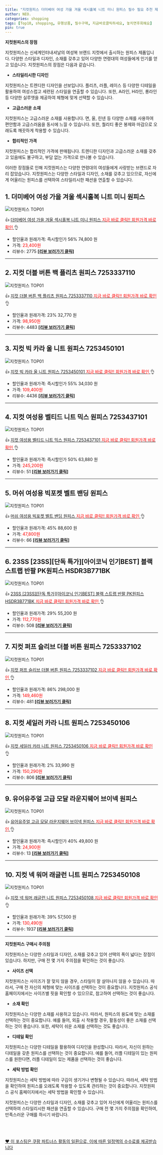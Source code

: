 ```yaml
---
title: "지컷원피스 더미베어 여성 가을 겨울 섹시홀복 니트 미니 원피스 필수 필요 추천 제품 비교 최저 가격 비교 장점 구매 후기 구매평"
author: NEO.
categories: shopping
tags: [Top10, shopping, 유행상품, 필수구매, 지금바로클릭하세요, 놓치면후회해요]
pin: true
---
```

**지컷원피스의 장점**

지컷원피스는 신세계인터내셔날의 여성복 브랜드 지컷에서 출시하는 원피스 제품입니다. 다양한 스타일과 디자인, 소재를 갖추고 있어 다양한 연령대의 여성들에게 인기를 얻고 있습니다. 지컷원피스의 장점은 다음과 같습니다.

* **스타일리시한 디자인**

지컷원피스는 트렌디한 디자인을 선보입니다. 플리츠, 러플, 레이스 등 다양한 디테일을 활용하여 여성스럽고 세련된 스타일을 연출할 수 있습니다. 또한, A라인, H라인, 롱라인 등 다양한 실루엣을 제공하여 체형에 맞게 선택할 수 있습니다.

* **고급스러운 소재**

지컷원피스는 고급스러운 소재를 사용합니다. 면, 울, 린넨 등 다양한 소재를 사용하여 편안함과 고급스러움을 동시에 느낄 수 있습니다. 또한, 퀄리티 좋은 봉제와 마감으로 오래도록 깨끗하게 착용할 수 있습니다.

* **합리적인 가격**

지컷원피스는 합리적인 가격에 판매됩니다. 트렌디한 디자인과 고급스러운 소재를 갖추고 있음에도 불구하고, 부담 없는 가격으로 만나볼 수 있습니다.

이러한 장점들로 인해 지컷원피스는 다양한 연령대의 여성들에게 사랑받는 브랜드로 자리 잡았습니다. 지컷원피스는 다양한 스타일과 디자인, 소재를 갖추고 있으므로, 자신에게 어울리는 원피스를 선택하여 스타일리시한 패션을 연출할 수 있습니다.

   

## 1. 더미베어 여성 가을 겨울 섹시홀복 니트 미니 원피스

![지컷원피스 TOP01](https://thumbnail7.coupangcdn.com/thumbnails/remote/490x490ex/image/vendor_inventory/0ce0/f0c4ee2b147fc8eb60343467b2ed936305f5222cd54537637a25e6170fc7.jpg)


👍 [더미베어 여성 가을 겨울 섹시홀복 니트 미니 원피스 <font color=red> 지금 바로 클릭!! 회원가격 바로 확인 </font> ](https://link.coupang.com/re/AFFSDP?lptag=AF3617701&subid=GithubCoopas&pageKey=7647878769&traceid=V0-153&itemId=20341009737&vendorItemId=87425819153) 👌 


- 할인율과 원래가격: 즉시할인가 56%  74,800   원
- 가격: <span style='color:red'>23,400원</span>
- 리뷰수: 2775  [**[리뷰 보러가기 클릭]**](https://link.coupang.com/re/AFFSDP?lptag=AF3617701&subid=GithubCoopas&pageKey=7647878769&traceid=V0-153&itemId=20341009737&vendorItemId=87425819153)

---


   

## 2. 지컷 더블 버튼 백 플리츠 원피스 7253337110

![지컷원피스 TOP01](https://thumbnail8.coupangcdn.com/thumbnails/remote/490x490ex/image/rs_quotation_api/hnbwwwag/3035bf1c52e343ef873d8d771ab2f971.jpg)


👍 [지컷 더블 버튼 백 플리츠 원피스 7253337110 <font color=red> 지금 바로 클릭!! 회원가격 바로 확인 </font> ](https://link.coupang.com/re/AFFSDP?lptag=AF3617701&subid=GithubCoopas&pageKey=7523857191&traceid=V0-153&itemId=19739154869&vendorItemId=86830861965) 👌 


- 할인율과 원래가격: 23%  32,770   원
- 가격: <span style='color:red'>98,950원</span>
- 리뷰수: 4483  [**[리뷰 보러가기 클릭]**](https://link.coupang.com/re/AFFSDP?lptag=AF3617701&subid=GithubCoopas&pageKey=7523857191&traceid=V0-153&itemId=19739154869&vendorItemId=86830861965)

---


   

## 3. 지컷 빅 카라 울 니트 원피스 7253450101

![지컷원피스 TOP01](https://thumbnail9.coupangcdn.com/thumbnails/remote/490x490ex/image/retail/images/1809963080367880-e5621c8d-11d2-4fcf-a7ee-385dcaaacf00.jpg)


👍 [지컷 빅 카라 울 니트 원피스 7253450101 <font color=red> 지금 바로 클릭!! 회원가격 바로 확인 </font> ](https://link.coupang.com/re/AFFSDP?lptag=AF3617701&subid=GithubCoopas&pageKey=7602354988&traceid=V0-153&itemId=20114000532&vendorItemId=87290585271) 👌 


- 할인율과 원래가격: 즉시할인가 55%  34,030   원
- 가격: <span style='color:red'>109,400원</span>
- 리뷰수: 4436  [**[리뷰 보러가기 클릭]**](https://link.coupang.com/re/AFFSDP?lptag=AF3617701&subid=GithubCoopas&pageKey=7602354988&traceid=V0-153&itemId=20114000532&vendorItemId=87290585271)

---


   

## 4. 지컷 여성용 벨티드 니트 믹스 원피스 7253437101

![지컷원피스 TOP01](https://thumbnail8.coupangcdn.com/thumbnails/remote/490x490ex/image/vendor_inventory/d6a4/319c9b36e2ae453f0e1b79fcd94c9dd2d6c349b947ad9169b1b03ce295d1.png)


👍 [지컷 여성용 벨티드 니트 믹스 원피스 7253437101 <font color=red> 지금 바로 클릭!! 회원가격 바로 확인 </font> ](https://link.coupang.com/re/AFFSDP?lptag=AF3617701&subid=GithubCoopas&pageKey=7581516487&traceid=V0-153&itemId=20014457090&vendorItemId=87667763877) 👌 


- 할인율과 원래가격: 즉시할인가 50%  63,880   원
- 가격: <span style='color:red'>245,200원</span>
- 리뷰수: 51  [**[리뷰 보러가기 클릭]**](https://link.coupang.com/re/AFFSDP?lptag=AF3617701&subid=GithubCoopas&pageKey=7581516487&traceid=V0-153&itemId=20014457090&vendorItemId=87667763877)

---


   

## 5. 머쉬 여성용 빅포켓 벨트 밴딩 원피스

![지컷원피스 TOP01](https://thumbnail8.coupangcdn.com/thumbnails/remote/490x490ex/image/vendor_inventory/cd37/0290d93e06948a91050b547d8025249ed15ee533a8121577970b22c6e3e9.jpg)


👍 [머쉬 여성용 빅포켓 벨트 밴딩 원피스 <font color=red> 지금 바로 클릭!! 회원가격 바로 확인 </font> ](https://link.coupang.com/re/AFFSDP?lptag=AF3617701&subid=GithubCoopas&pageKey=7297672609&traceid=V0-153&itemId=18666717736&vendorItemId=85801167858) 👌 


- 할인율과 원래가격: 45%  88,600   원
- 가격: <span style='color:red'>47,800원</span>
- 리뷰수: 66  [**[리뷰 보러가기 클릭]**](https://link.coupang.com/re/AFFSDP?lptag=AF3617701&subid=GithubCoopas&pageKey=7297672609&traceid=V0-153&itemId=18666717736&vendorItemId=85801167858)

---


   

## 6. 23SS [23SS][단독 특가][아이코닉 인기BEST] 블랙 스트랩 반팔 PK원피스 HSDR3B771BK

![지컷원피스 TOP01](https://thumbnail7.coupangcdn.com/thumbnails/remote/490x490ex/image/vendor_inventory/3bd8/cb84513919beac5f7e09a84c83add3c580595d6e5a32ceceed583ee667f6.jpg)


👍 [23SS [23SS][단독 특가][아이코닉 인기BEST] 블랙 스트랩 반팔 PK원피스 HSDR3B771BK <font color=red> 지금 바로 클릭!! 회원가격 바로 확인 </font> ](https://link.coupang.com/re/AFFSDP?lptag=AF3617701&subid=GithubCoopas&pageKey=7297172929&traceid=V0-153&itemId=18664460189&vendorItemId=85798993880) 👌 


- 할인율과 원래가격: 29%  55,200   원
- 가격: <span style='color:red'>112,770원</span>
- 리뷰수: 508  [**[리뷰 보러가기 클릭]**](https://link.coupang.com/re/AFFSDP?lptag=AF3617701&subid=GithubCoopas&pageKey=7297172929&traceid=V0-153&itemId=18664460189&vendorItemId=85798993880)

---


   

## 7. 지컷 퍼프 슬리브 더블 버튼 원피스 7253337102

![지컷원피스 TOP01](https://thumbnail10.coupangcdn.com/thumbnails/remote/490x490ex/image/retail/images/2023/06/15/11/2/9f0af7c3-62ed-4813-ac0e-241a98cfcdef.jpg)


👍 [지컷 퍼프 슬리브 더블 버튼 원피스 7253337102 <font color=red> 지금 바로 클릭!! 회원가격 바로 확인 </font> ](https://link.coupang.com/re/AFFSDP?lptag=AF3617701&subid=GithubCoopas&pageKey=7402678319&traceid=V0-153&itemId=19163766007&vendorItemId=86282234330) 👌 


- 할인율과 원래가격: 86%  298,000   원
- 가격: <span style='color:red'>149,460원</span>
- 리뷰수: 481  [**[리뷰 보러가기 클릭]**](https://link.coupang.com/re/AFFSDP?lptag=AF3617701&subid=GithubCoopas&pageKey=7402678319&traceid=V0-153&itemId=19163766007&vendorItemId=86282234330)

---


   

## 8. 지컷 세일러 카라 니트 원피스 7253450106

![지컷원피스 TOP01](https://thumbnail8.coupangcdn.com/thumbnails/remote/490x490ex/image/retail/images/5758391717437628-5c184b16-d3cc-41d6-aefa-d2f6f768a736.jpg)


👍 [지컷 세일러 카라 니트 원피스 7253450106 <font color=red> 지금 바로 클릭!! 회원가격 바로 확인 </font> ](https://link.coupang.com/re/AFFSDP?lptag=AF3617701&subid=GithubCoopas&pageKey=7615508540&traceid=V0-153&itemId=20178730118&vendorItemId=87412667046) 👌 


- 할인율과 원래가격: 2%  33,990   원
- 가격: <span style='color:red'>150,290원</span>
- 리뷰수: 806  [**[리뷰 보러가기 클릭]**](https://link.coupang.com/re/AFFSDP?lptag=AF3617701&subid=GithubCoopas&pageKey=7615508540&traceid=V0-153&itemId=20178730118&vendorItemId=87412667046)

---


   

## 9. 유어유주얼 고급 모달 라운지웨어 브이넥 원피스

![지컷원피스 TOP01](https://thumbnail9.coupangcdn.com/thumbnails/remote/490x490ex/image/vendor_inventory/f8ae/4009db70739ef607cb03444361b10b64b6e28242fe14802f8bf466e1a4f5.jpg)


👍 [유어유주얼 고급 모달 라운지웨어 브이넥 원피스 <font color=red> 지금 바로 클릭!! 회원가격 바로 확인 </font> ](https://link.coupang.com/re/AFFSDP?lptag=AF3617701&subid=GithubCoopas&pageKey=7290523394&traceid=V0-153&itemId=18939613178&vendorItemId=86066127059) 👌 


- 할인율과 원래가격: 즉시할인가 40%  49,800   원
- 가격: <span style='color:red'>24,900원</span>
- 리뷰수: 13  [**[리뷰 보러가기 클릭]**](https://link.coupang.com/re/AFFSDP?lptag=AF3617701&subid=GithubCoopas&pageKey=7290523394&traceid=V0-153&itemId=18939613178&vendorItemId=86066127059)

---


   

## 10. 지컷 넥 워머 래글런 니트 원피스 7253450108

![지컷원피스 TOP01](https://thumbnail7.coupangcdn.com/thumbnails/remote/490x490ex/image/retail/images/2023/10/17/15/5/9dc06e89-3b2c-40dc-b925-a31e382db177.jpg)


👍 [지컷 넥 워머 래글런 니트 원피스 7253450108 <font color=red> 지금 바로 클릭!! 회원가격 바로 확인 </font> ](https://link.coupang.com/re/AFFSDP?lptag=AF3617701&subid=GithubCoopas&pageKey=7626075834&traceid=V0-153&itemId=20229031350&vendorItemId=87477928814) 👌 


- 할인율과 원래가격: 39%  57,500   원
- 가격: <span style='color:red'>130,490원</span>
- 리뷰수: 1937  [**[리뷰 보러가기 클릭]**](https://link.coupang.com/re/AFFSDP?lptag=AF3617701&subid=GithubCoopas&pageKey=7626075834&traceid=V0-153&itemId=20229031350&vendorItemId=87477928814)

---
**지컷원피스 구매시 주의점**

지컷원피스는 다양한 스타일과 디자인, 소재를 갖추고 있어 선택의 폭이 넓다는 장점이 있습니다. 하지만, 구매 전 몇 가지 주의점을 확인하는 것이 좋습니다.

* **사이즈 선택**

지컷원피스는 사이즈가 잘 맞지 않을 경우, 스타일이 잘 살아나지 않을 수 있습니다. 따라서, 구매 전 자신의 체형에 맞는 사이즈를 선택하는 것이 중요합니다. 지컷원피스 공식 홈페이지에서는 사이즈별 핏을 확인할 수 있으므로, 참고하여 선택하는 것이 좋습니다.

* **소재 확인**

지컷원피스는 다양한 소재를 사용하고 있습니다. 따라서, 원피스의 용도에 맞는 소재를 선택하는 것이 중요합니다. 예를 들어, 외출 시 착용할 경우, 활동성이 좋은 소재를 선택하는 것이 좋습니다. 또한, 세탁이 쉬운 소재를 선택하는 것도 좋습니다.

* **디테일 확인**

지컷원피스는 다양한 디테일을 활용하여 디자인을 완성합니다. 따라서, 자신이 원하는 디테일을 갖춘 원피스를 선택하는 것이 중요합니다. 예를 들어, 러플 디테일이 있는 원피스를 원한다면, 러플 디테일이 있는 제품을 선택하는 것이 좋습니다.

* **세탁 방법 확인**

지컷원피스는 세탁 방법에 따라 구김이 생기거나 변형될 수 있습니다. 따라서, 세탁 방법을 확인하여 원피스를 오래도록 착용할 수 있도록 관리하는 것이 중요합니다. 지컷원피스 공식 홈페이지에서는 세탁 방법을 확인할 수 있습니다.

지컷원피스는 다양한 스타일과 디자인, 소재를 갖추고 있어 자신에게 어울리는 원피스를 선택하여 스타일리시한 패션을 연출할 수 있습니다. 구매 전 몇 가지 주의점을 확인하여, 만족스러운 구매를 하시기 바랍니다.<br><br><br><br><br> [ ❤  이 포스팅은 쿠팡 파트너스 활동의 일환으로, 이에 따른 일정액의 수수료를 제공받습니다](https://link.coupang.com/a/bcEFyh)